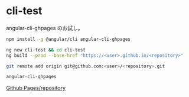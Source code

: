 # cli-test

angular-cli-ghpages のお試し。

```bash
npm install -g @angular/cli angular-cli-ghpages

ng new cli-test && cd cli-test
ng build --prod --base-href "https://<user>.github.io/<repository>"

git remote add origin git@github.com:<user>/<repository>.git

angular-cli-ghpages
```

[Github Pages/repository](https://n-fukuju.github.io/cli-test/)
